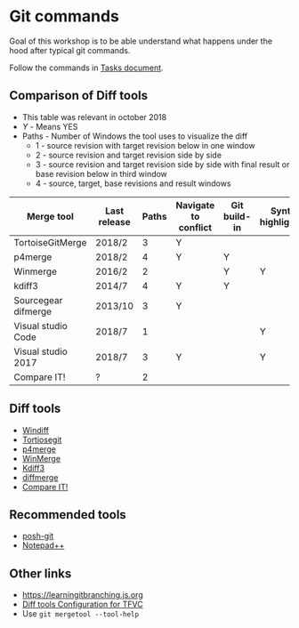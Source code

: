 # Git commands

Goal of this workshop is to be able understand what happens under the hood after typical git commands. 

Follow the commands in [Tasks document](./tasks.md).

## Comparison of Diff tools

* This table was relevant in october 2018
* *Y* - Means YES
* Paths - Number of Windows the tool uses to visualize the diff
    * 1 - source revision with target revision below in one window
	* 2 - source revision and target revision side by side
    * 3 - source revision and target revision side by side with final result or base revision below in third window
    * 4 - source, target, base revisions and result windows

| Merge tool          | Last release | Paths | Navigate to conflict | Git build-in | Syntax highlighting |
| -----------------   | ------------ | ----- | -------------------- | ------------ | ------------------- |
| TortoiseGitMerge    | 2018/2       | 3     | Y                    |              |                     |
| p4merge             | 2018/2       | 4     | Y                    | Y            |                     |
| Winmerge            | 2016/2       | 2     |                      | Y            | Y                   |
| kdiff3              | 2014/7       | 4     | Y                    | Y            |                     |
| Sourcegear difmerge | 2013/10      | 3     | Y                    |              |                     |
| Visual studio Code  | 2018/7       | 1     |                      |              | Y                   |
| Visual studio 2017  | 2018/7       | 3     | Y                    |              | Y                   |
| Compare IT!         | ?            | 2     |                      |              |                     |

## Diff tools

* [Windiff](https://www.grigsoft.com/download-windiff.htm)
* [Tortiosegit](https://tortoisegit.org/download/)
* [p4merge](https://www.perforce.com/downloads/visual-merge-tool)
* [WinMerge](http://winmerge.org/)
* [Kdiff3](http://kdiff3.sourceforge.net/)
* [diffmerge](http://www.sourcegear.com/diffmerge/)
* [Compare IT!](https://www.grigsoft.com/wincmp3.htm)

## Recommended tools

* [posh-git](https://github.com/dahlbyk/posh-git)
* [Notepad++](https://notepad-plus-plus.org/)

## Other links

* https://learningitbranching.js.org
* [Diff tools Configuration for TFVC](https://github.com/deadlydog/VS.DiffAllFiles/wiki/Common-Diff-Tool-Configurations-For-TFVC
)
* Use `git mergetool --tool-help`
